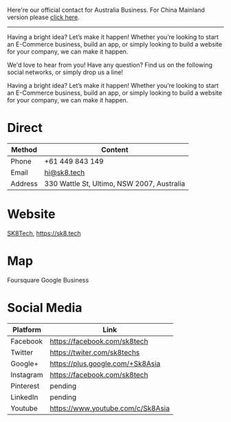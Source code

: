 Here're our official contact for Australia Business. For China Mainland version please [click here](cn/README.md).

---

Having a bright idea? Let’s make it happen! Whether you’re looking to start an E-Commerce business, build an app, or simply looking to build a website for your company, we can make it happen. 

We'd love to hear from you! Have any question? Find us on the following social networks, or simply drop us a line!

Having a bright idea? Let’s make it happen! Whether you’re looking to start an E-Commerce business, build an app, or simply looking to build a website for your company, we can make it happen. 

# Direct

|Method|Content
|-|-
|Phone|+61 449 843 149
|Email|hi@sk8.tech
|Address| 330 Wattle St, Ultimo, NSW 2007, Australia

# Website

[SK8Tech](https://sk8.tech), https://sk8.tech

# Map

Foursquare
Google Business

# Social Media

|Platform|Link
|-|-
|Facebook|https://facebook.com/sk8tech
|Twitter|https://twiter.com/sk8techs
|Google+|https://plus.google.com/+Sk8Asia
|Instagram|https://facebook.com/sk8tech
|Pinterest|pending
|LinkedIn|pending
|Youtube|https://www.youtube.com/c/Sk8Asia